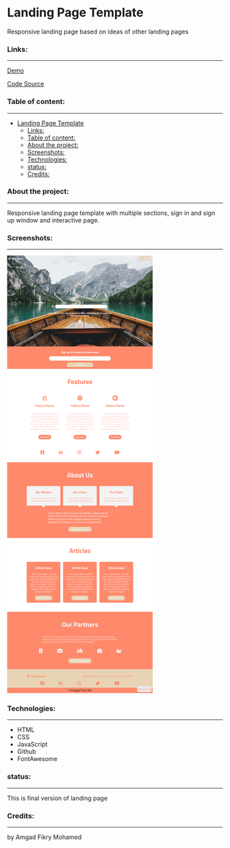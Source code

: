 # Landing Page Template
Responsive landing page based on ideas of other landing pages

### Links:
---
[Demo](https://amgadfikry.github.io/Responsive-Landing-Page-orange-template/)

[Code Source](https://github.com/amgadfikry/Responsive-Landing-Page-orange-template)

### Table of content:
---

- [Landing Page Template](#landing-page-template)
    - [Links:](#links)
    - [Table of content:](#table-of-content)
    - [About the project:](#about-the-project)
    - [Screenshots:](#screenshots)
    - [Technologies:](#technologies)
    - [status:](#status)
    - [Credits:](#credits)

### About the project:
---
Responsive landing page template with multiple sections, sign in and sign up window 
and interactive page.

### Screenshots:
---
![screenshot](./images/screenshot.png)

### Technologies:
---
- HTML
- CSS
- JavaScript
- Github
- FontAwesome

### status:
---
This is final version of landing page

### Credits:
---
by Amgad Fikry Mohamed
